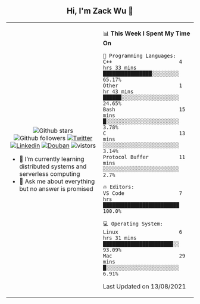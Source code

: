 <h2 align="center"> Hi, I'm Zack Wu 👋 </h2>

<table>
    <tr>
        <td valign="center" width="50%">
            <p align="center">
              <img src="https://img.shields.io/github/stars/keithnull?style=social" alt="Github stars" />
              <img src="https://img.shields.io/github/followers/keithnull?style=social" alt="Github followers" />
              <a href="https://twitter.com/_zackwu"><img src="https://img.shields.io/badge/@__zackwu-1DA1F2?style=flat&logo=Twitter&logoColor=white" alt="Twitter"/></a>
              <a href="https://www.linkedin.com/in/wuzhengke/?locale=en_US"><img src="https://img.shields.io/badge/@wuzhengke-0073b1?style=flat&logo=LinkedIn&logoColor=white" alt="Linkedin" /></a>
              <a href="https://www.douban.com/people/keith1"><img src="https://img.shields.io/badge/@keith1-007722?style=flat&logo=Douban&logoColor=white" alt="Douban" /></a>
              <img src="https://visitor-badge.glitch.me/badge?page_id=keithnull" alt="vistors" />
            </p>
            <ul>
                <li>🌱 I’m currently learning distributed systems and serverless computing</li>
                <li>💬 Ask me about everything but no answer is promised</li>
            </ul>
        </td>
       <td valign="top" width="50%">
    
<!--START_SECTION:waka-->
📊 **This Week I Spent My Time On** 

```text
💬 Programming Languages: 
C++                      4 hrs 33 mins       ████████████████░░░░░░░░░   65.17% 
Other                    1 hr 43 mins        ██████░░░░░░░░░░░░░░░░░░░   24.65% 
Bash                     15 mins             █░░░░░░░░░░░░░░░░░░░░░░░░   3.78% 
C                        13 mins             ░░░░░░░░░░░░░░░░░░░░░░░░░   3.14% 
Protocol Buffer          11 mins             ░░░░░░░░░░░░░░░░░░░░░░░░░   2.7%

🔥 Editors: 
VS Code                  7 hrs               █████████████████████████   100.0%

💻 Operating System: 
Linux                    6 hrs 31 mins       ███████████████████████░░   93.09% 
Mac                      29 mins             █░░░░░░░░░░░░░░░░░░░░░░░░   6.91%

```


 Last Updated on 13/08/2021
<!--END_SECTION:waka-->
</td></tr>
</table>


